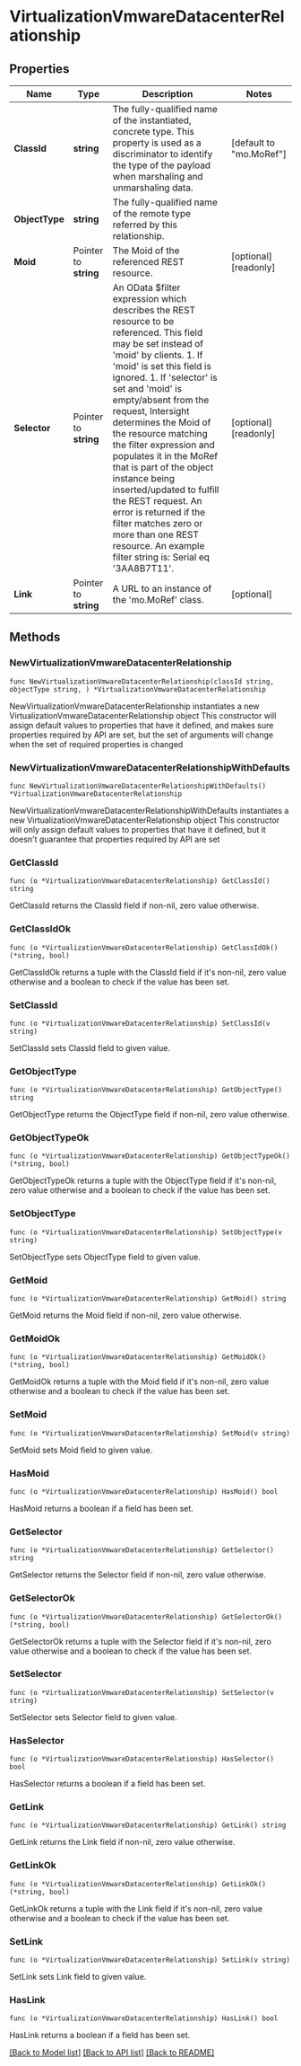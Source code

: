 # VirtualizationVmwareDatacenterRelationship

## Properties

Name | Type | Description | Notes
------------ | ------------- | ------------- | -------------
**ClassId** | **string** | The fully-qualified name of the instantiated, concrete type. This property is used as a discriminator to identify the type of the payload when marshaling and unmarshaling data. | [default to "mo.MoRef"]
**ObjectType** | **string** | The fully-qualified name of the remote type referred by this relationship. | 
**Moid** | Pointer to **string** | The Moid of the referenced REST resource. | [optional] [readonly] 
**Selector** | Pointer to **string** | An OData $filter expression which describes the REST resource to be referenced. This field may be set instead of &#39;moid&#39; by clients. 1. If &#39;moid&#39; is set this field is ignored. 1. If &#39;selector&#39; is set and &#39;moid&#39; is empty/absent from the request, Intersight determines the Moid of the resource matching the filter expression and populates it in the MoRef that is part of the object instance being inserted/updated to fulfill the REST request. An error is returned if the filter matches zero or more than one REST resource. An example filter string is: Serial eq &#39;3AA8B7T11&#39;. | [optional] [readonly] 
**Link** | Pointer to **string** | A URL to an instance of the &#39;mo.MoRef&#39; class. | [optional] 

## Methods

### NewVirtualizationVmwareDatacenterRelationship

`func NewVirtualizationVmwareDatacenterRelationship(classId string, objectType string, ) *VirtualizationVmwareDatacenterRelationship`

NewVirtualizationVmwareDatacenterRelationship instantiates a new VirtualizationVmwareDatacenterRelationship object
This constructor will assign default values to properties that have it defined,
and makes sure properties required by API are set, but the set of arguments
will change when the set of required properties is changed

### NewVirtualizationVmwareDatacenterRelationshipWithDefaults

`func NewVirtualizationVmwareDatacenterRelationshipWithDefaults() *VirtualizationVmwareDatacenterRelationship`

NewVirtualizationVmwareDatacenterRelationshipWithDefaults instantiates a new VirtualizationVmwareDatacenterRelationship object
This constructor will only assign default values to properties that have it defined,
but it doesn't guarantee that properties required by API are set

### GetClassId

`func (o *VirtualizationVmwareDatacenterRelationship) GetClassId() string`

GetClassId returns the ClassId field if non-nil, zero value otherwise.

### GetClassIdOk

`func (o *VirtualizationVmwareDatacenterRelationship) GetClassIdOk() (*string, bool)`

GetClassIdOk returns a tuple with the ClassId field if it's non-nil, zero value otherwise
and a boolean to check if the value has been set.

### SetClassId

`func (o *VirtualizationVmwareDatacenterRelationship) SetClassId(v string)`

SetClassId sets ClassId field to given value.


### GetObjectType

`func (o *VirtualizationVmwareDatacenterRelationship) GetObjectType() string`

GetObjectType returns the ObjectType field if non-nil, zero value otherwise.

### GetObjectTypeOk

`func (o *VirtualizationVmwareDatacenterRelationship) GetObjectTypeOk() (*string, bool)`

GetObjectTypeOk returns a tuple with the ObjectType field if it's non-nil, zero value otherwise
and a boolean to check if the value has been set.

### SetObjectType

`func (o *VirtualizationVmwareDatacenterRelationship) SetObjectType(v string)`

SetObjectType sets ObjectType field to given value.


### GetMoid

`func (o *VirtualizationVmwareDatacenterRelationship) GetMoid() string`

GetMoid returns the Moid field if non-nil, zero value otherwise.

### GetMoidOk

`func (o *VirtualizationVmwareDatacenterRelationship) GetMoidOk() (*string, bool)`

GetMoidOk returns a tuple with the Moid field if it's non-nil, zero value otherwise
and a boolean to check if the value has been set.

### SetMoid

`func (o *VirtualizationVmwareDatacenterRelationship) SetMoid(v string)`

SetMoid sets Moid field to given value.

### HasMoid

`func (o *VirtualizationVmwareDatacenterRelationship) HasMoid() bool`

HasMoid returns a boolean if a field has been set.

### GetSelector

`func (o *VirtualizationVmwareDatacenterRelationship) GetSelector() string`

GetSelector returns the Selector field if non-nil, zero value otherwise.

### GetSelectorOk

`func (o *VirtualizationVmwareDatacenterRelationship) GetSelectorOk() (*string, bool)`

GetSelectorOk returns a tuple with the Selector field if it's non-nil, zero value otherwise
and a boolean to check if the value has been set.

### SetSelector

`func (o *VirtualizationVmwareDatacenterRelationship) SetSelector(v string)`

SetSelector sets Selector field to given value.

### HasSelector

`func (o *VirtualizationVmwareDatacenterRelationship) HasSelector() bool`

HasSelector returns a boolean if a field has been set.

### GetLink

`func (o *VirtualizationVmwareDatacenterRelationship) GetLink() string`

GetLink returns the Link field if non-nil, zero value otherwise.

### GetLinkOk

`func (o *VirtualizationVmwareDatacenterRelationship) GetLinkOk() (*string, bool)`

GetLinkOk returns a tuple with the Link field if it's non-nil, zero value otherwise
and a boolean to check if the value has been set.

### SetLink

`func (o *VirtualizationVmwareDatacenterRelationship) SetLink(v string)`

SetLink sets Link field to given value.

### HasLink

`func (o *VirtualizationVmwareDatacenterRelationship) HasLink() bool`

HasLink returns a boolean if a field has been set.


[[Back to Model list]](../README.md#documentation-for-models) [[Back to API list]](../README.md#documentation-for-api-endpoints) [[Back to README]](../README.md)


